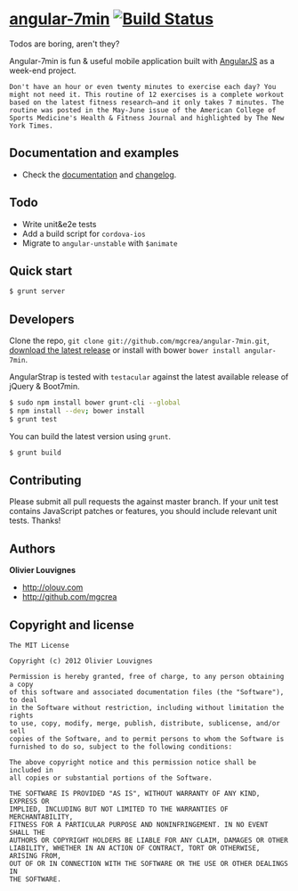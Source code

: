 # [angular-7min](http://mgcrea.github.com/angular-7min) [![Build Status](https://secure.travis-ci.org/mgcrea/angular-7min.png?branch=master)](http://travis-ci.org/#!/mgcrea/angular-7min)

Todos are boring, aren't they?

Angular-7min is fun & useful mobile application built with [AngularJS](https://github.com/angular) as a week-end project.

>
	Don't have an hour or even twenty minutes to exercise each day? You might not need it. This routine of 12 exercises is a complete workout based on the latest fitness research—and it only takes 7 minutes. The routine was posted in the May-June issue of the American College of Sports Medicine's Health & Fitness Journal and highlighted by The New York Times.



## Documentation and examples

+ Check the [documentation](http://mgcrea.github.com/angular-7min) and [changelog](https://github.com/mgcrea/angular-7min/wiki/Changelog).



## Todo

+ Write unit&e2e tests
+ Add a build script for `cordova-ios`
+ Migrate to `angular-unstable` with `$animate`



## Quick start

>
``` bash
$ grunt server
```



## Developers

Clone the repo, `git clone git://github.com/mgcrea/angular-7min.git`, [download the latest release](https://github.com/mgcrea/angular-7min/zipball/master) or install with bower `bower install angular-7min`.

AngularStrap is tested with `testacular` against the latest available release of jQuery & Boot7min.

``` bash
$ sudo npm install bower grunt-cli --global
$ npm install --dev; bower install
$ grunt test
```

You can build the latest version using `grunt`.

``` bash
$ grunt build
```



## Contributing

Please submit all pull requests the against master branch. If your unit test contains JavaScript patches or features, you should include relevant unit tests. Thanks!



## Authors

**Olivier Louvignes**

+ http://olouv.com
+ http://github.com/mgcrea



## Copyright and license

	The MIT License

	Copyright (c) 2012 Olivier Louvignes

	Permission is hereby granted, free of charge, to any person obtaining a copy
	of this software and associated documentation files (the "Software"), to deal
	in the Software without restriction, including without limitation the rights
	to use, copy, modify, merge, publish, distribute, sublicense, and/or sell
	copies of the Software, and to permit persons to whom the Software is
	furnished to do so, subject to the following conditions:

	The above copyright notice and this permission notice shall be included in
	all copies or substantial portions of the Software.

	THE SOFTWARE IS PROVIDED "AS IS", WITHOUT WARRANTY OF ANY KIND, EXPRESS OR
	IMPLIED, INCLUDING BUT NOT LIMITED TO THE WARRANTIES OF MERCHANTABILITY,
	FITNESS FOR A PARTICULAR PURPOSE AND NONINFRINGEMENT. IN NO EVENT SHALL THE
	AUTHORS OR COPYRIGHT HOLDERS BE LIABLE FOR ANY CLAIM, DAMAGES OR OTHER
	LIABILITY, WHETHER IN AN ACTION OF CONTRACT, TORT OR OTHERWISE, ARISING FROM,
	OUT OF OR IN CONNECTION WITH THE SOFTWARE OR THE USE OR OTHER DEALINGS IN
	THE SOFTWARE.
